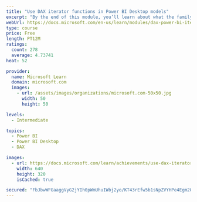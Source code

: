 ```yaml
---
title: "Use DAX iterator functions in Power BI Desktop models"
excerpt: "By the end of this module, you’ll learn about what the family of iterator functions can do and how to use them in your DAX calculations. Calculations will include custom summarizations, ranking, and concatenation."
webUrl: https://docs.microsoft.com/en-us/learn/modules/dax-power-bi-iterator-functions/
type: course
price: Free
length: PT12M
ratings:
  count: 278
  average: 4.73741
heat: 52

provider:
  name: Microsoft Learn
  domain: microsoft.com
  images:
    - url: /assets/images/organizations/microsoft.com-50x50.jpg
      width: 50
      height: 50

levels:
  - Intermediate

topics:
  - Power BI
  - Power BI Desktop
  - DAX

images:
  - url: https://docs.microsoft.com/learn/achievements/use-dax-iterator-functions-power-bi-desktop-social.png
    width: 640
    height: 320
    isCached: true

secured: "FbJbwWFGaaggVyG2jYIh0pWmUhuIWbj2yo/KT43rEfw5b1sNpZVYHPe4Egm2O/TJ1aMweubtkQTdZ4i9BkNnjy1iHOIqfseo+r8FKN8lxd627ewkTHbO+NleiPRMS76qK37pRZgISpwBre+uhYSGSoFChFHM7aa/dIxRClG/vYqJotEj+rYxYnNXYa8yGgqD4yavDawG6KW3lDw78RJdymgtQ5bI/DBumwLPJzidU712nkP5y4jvc+YH3WPM6Pwq2qjUxYHmzDmDPYxQHTlb2mJuMEWpmCv3mG54ZR6sM2HjghXxBx3PiB5zSpLgFmxLGmVNXXik4sa02Sf3B7a4W0/pfbxrVYnLp71s97kD+m5A4Qs3IrPgb7GSGKf9sH8jVDKdhtigcs7RXAeFZSE/84KbUIqSZH/+yV9WgUgD0Ds=;FxQM8ps1KjquFo5o+ceDqw=="
---
```



